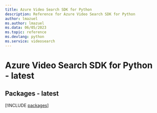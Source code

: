 ```yaml
---
title: Azure Video Search SDK for Python
description: Reference for Azure Video Search SDK for Python
author: lmazuel
ms.author: lmazuel
ms.data: 06/05/2023
ms.topic: reference
ms.devlang: python
ms.service: videosearch
---
```

# Azure Video Search SDK for Python - latest
## Packages - latest
[!INCLUDE [packages](video-search-index.md)]